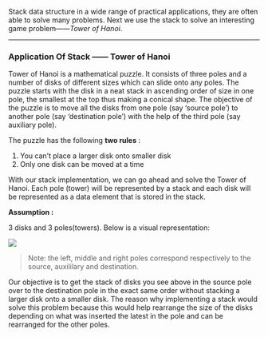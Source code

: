 

 Stack data structure in a wide range of practical applications, they are often able to solve many problems. Next we use the stack to solve an interesting game problem——*Tower of Hanoi*.

 ---



 ### Application Of Stack —— Tower of Hanoi

 Tower of Hanoi is a mathematical puzzle. It consists of three poles and a number of disks of different sizes which can slide onto any poles. The puzzle starts with the disk in a neat stack in ascending order of size in one pole, the smallest at the top thus making a conical shape. The objective of the puzzle is to move all the disks from one pole (say ‘source pole’) to another pole (say ‘destination pole’) with the help of the third pole (say auxiliary pole).

 The puzzle has the following  **two rules** :

 1. You can’t place a larger disk onto smaller disk
 2. Only one disk can be moved at a time

 With our stack implementation, we can go ahead and solve the Tower of Hanoi. Each pole (tower) will be represented by a stack and each disk will be represented as a data element that is stored in the stack. 

 **Assumption :**

 3 disks and 3 poles(towers).  Below is a visual representation:

 ![](https://www.tutorialspoint.com/data_structures_algorithms/images/tower_of_hanoi.jpg)

 > Note: the left, middle and right poles correspond respectively to the source, auxililary and destination.

 Our objective is to get the stack of disks you see above in the source pole over to the destination pole in the exact same order without stacking a larger disk onto a smaller disk. The reason why implementing a stack would solve this problem because this would help rearrange the size of the disks depending on what was inserted the latest in the pole and can be rearranged for the other poles.
